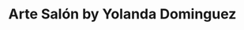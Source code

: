 ---
title: "Arte Salón by Yolanda Dominguez"
url: /ciudad-guayana-puerto-ordaz/arte-salon-by-yolanda-dominguez/
shop: Kosmetik
---